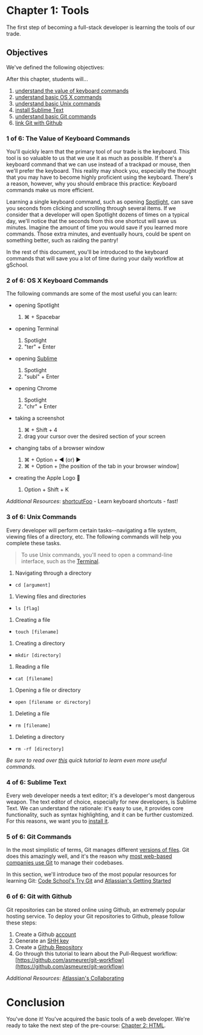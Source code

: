 # Chapter 1: Tools
The first step of becoming a full-stack developer is learning the tools of our trade.

## Objectives
We've defined the following objectives:

After this chapter, students will...

1. [understand the value of keyboard commands][1]
2. [understand basic OS X commands][2]
3. [understand basic Unix commands][3]
4. [install Sublime Text][4]
5. [understand basic Git commands][5]
6. [link Git with Github][6]

### 1 of 6: The Value of Keyboard Commands
You'll quickly learn that the primary tool of our trade is the keyboard. This tool is so valuable to us that we use it as much as possible. If there's a keyboard command that we can use instead of a trackpad or mouse, then we'll prefer the keyboard. This reality may shock you, especially the thought that you may have to become highly proficient using the keyboard. There's a reason, however, why you should embrace this practice: Keyboard commands make us more efficient.

Learning a single keyboard command, such as opening [Spotlight][11], can save you seconds from clicking and scrolling through several items. If we consider that a developer will open Spotlight dozens of times on a typical day, we'll notice that the seconds from this one shortcut will save us minutes. Imagine the amount of time you would save if you learned more commands. Those extra minutes, and eventually hours, could be spent on something better, such as raiding the pantry!

In the rest of this document, you'll be introduced to the keyboard commands that will save you a lot of time during your daily workflow at gSchool.

### 2 of 6: OS X Keyboard Commands
The following commands are some of the most useful you can learn:

- opening Spotlight
    1. ⌘ + Spacebar

- opening Terminal
    1. Spotlight
    2. "ter" + Enter

- opening [Sublime](http://www.sublimetext.com/)
    1. Spotlight
    2. "subl" + Enter

- opening Chrome
    1. Spotlight
    2. "chr" + Enter

- taking a screenshot
    1. ⌘ + Shift + 4
    2. drag your cursor over the desired section of your screen

- changing tabs of a browser window
    1. ⌘ + Option + ◀ (or) ▶
    2. ⌘ + Option + [the position of the tab in your browser window]

- creating the Apple Logo 
    1. Option + Shift + K

*Additional Resources*: [shortcutFoo][21] - Learn keyboard shortcuts - fast!

### 3 of 6: Unix Commands
Every developer will perform certain tasks--navigating a file system, viewing files of a directory, etc. The following commands will help you complete these tasks.

> To use Unix commands, you'll need to open a command-line interface, such as the [Terminal][2].

1. Navigating through a directory
  - `cd [argument]`
1. Viewing files and directories
  - `ls [flag]`
1. Creating a file
  - `touch [filename]`
1. Creating a directory
  - `mkdir [directory]`
1. Reading a file
  - `cat [filename]`
1. Opening a file or directory
  - `open [filename or directory]`
1. Deleting a file
  - `rm [filename]`
1. Deleting a directory
  - `rm -rf [directory]`

*Be sure to read over [this][31] quick tutorial to learn even more useful commands.*

### 4 of 6: Sublime Text
Every web developer needs a text editor; it's a developer's most dangerous weapon. The text editor of choice, especially for new developers, is Sublime Text. We can understand the rationale: it's easy to use, it provides core functionality, such as syntax highlighting, and it can be further customized. For this reasons, we want you to [install it][41].

### 5 of 6: Git Commands
In the most simplistic of terms, Git manages different [versions of files][54]. Git does this amazingly well, and it's the reason why [most web-based companies use Git][51] to manage their codebases.

In this section, we'll introduce two of the most popular resources for learning Git: [Code School's Try Git][52] and [Atlassian's Getting Started][53]

### 6 of 6: Git with Github
Git repositories can be stored online using Github, an extremely popular hosting service. To deploy your Git repositories to Github, please follow these steps:

1. Create a Github [account][61]
2. Generate an [SHH key][62]
3. Create a [Github Repository][63]
4. Go through this tutorial to learn about the Pull-Request workflow: [https://github.com/asmeurer/git-workflow](https://github.com/asmeurer/git-workflow)

*Additional Resources*: [Atlassian's Collaborating][64]

# Conclusion
You've done it! You've acquired the basic tools of a web developer. We're ready to take the next step of the pre-course: [Chapter 2: HTML][next-page].

[1]: #1-of-6-the-value-of-keyboard-commands
[11]: https://en.wikipedia.org/wiki/Spotlight_(software)

[2]: #2-of-6-os-x-keyboard-commands
[21]: https://www.shortcutfoo.com/

[3]: #3-of-6-unix-commands
[31]: http://mac.appstorm.net/how-to/utilities-how-to/how-to-use-terminal-the-basics/

[4]: #4-of-6-sublime-text
[41]: http://www.sublimetext.com/3

[5]: #5-of-6-git-commands
[51]: http://git-scm.com/#companies-projects
[52]: https://try.github.io/levels/1/challenges/1
[53]: https://www.atlassian.com/git/tutorials/setting-up-a-repository
[54]: https://git-scm.com/book/en/v2/Getting-Started-About-Version-Control

[6]: #6-of-6-git-with-github
[61]: https://github.com/join
[62]: https://help.github.com/articles/generating-ssh-keys/
[63]: https://help.github.com/articles/create-a-repo/
[64]: https://www.atlassian.com/git/tutorials/syncing

[next-page]: ../_02_html
